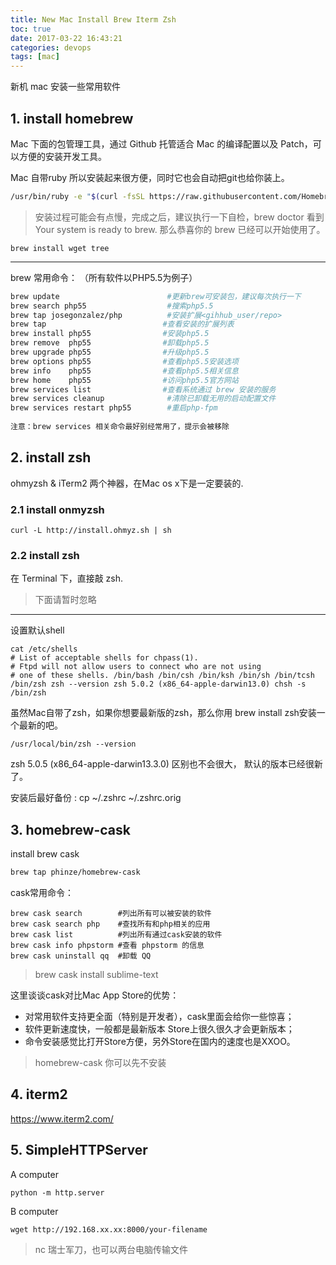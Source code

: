 ```yaml
---
title: New Mac Install Brew Iterm Zsh
toc: true
date: 2017-03-22 16:43:21
categories: devops
tags: [mac]
---
```


新机 mac 安装一些常用软件

<!-- more -->

## 1. install homebrew

Mac 下面的包管理工具，通过 Github 托管适合 Mac 的编译配置以及 Patch，可以方便的安装开发工具。

Mac 自带ruby 所以安装起来很方便，同时它也会自动把git也给你装上。

```bash
/usr/bin/ruby -e "$(curl -fsSL https://raw.githubusercontent.com/Homebrew/install/master/install)"
```

> 安装过程可能会有点慢，完成之后，建议执行一下自检，brew doctor
> 看到
> Your system is ready to brew. 
> 那么恭喜你的 brew 已经可以开始使用了。

```
brew install wget tree
```
---

brew 常用命令： （所有软件以PHP5.5为例子）

```bash
brew update                        #更新brew可安装包，建议每次执行一下
brew search php55                  #搜索php5.5
brew tap josegonzalez/php          #安装扩展<gihhub_user/repo> 
brew tap                          #查看安装的扩展列表
brew install php55                #安装php5.5
brew remove  php55                #卸载php5.5
brew upgrade php55                #升级php5.5
brew options php55                #查看php5.5安装选项
brew info    php55                #查看php5.5相关信息
brew home    php55                #访问php5.5官方网站
brew services list                #查看系统通过 brew 安装的服务
brew services cleanup              #清除已卸载无用的启动配置文件
brew services restart php55        #重启php-fpm
 
注意：brew services 相关命令最好别经常用了，提示会被移除
```

## 2. install zsh

ohmyzsh & iTerm2 两个神器，在Mac os x下是一定要装的. 
 
### 2.1 install onmyzsh

``` 
curl -L http://install.ohmyz.sh | sh
```

### 2.2 install zsh

在 Terminal 下，直接敲 zsh.

> 下面请暂时忽略 

---

设置默认shell

```
cat /etc/shells 
# List of acceptable shells for chpass(1). 
# Ftpd will not allow users to connect who are not using 
# one of these shells. /bin/bash /bin/csh /bin/ksh /bin/sh /bin/tcsh /bin/zsh zsh --version zsh 5.0.2 (x86_64-apple-darwin13.0) chsh -s /bin/zsh
```

虽然Mac自带了zsh，如果你想要最新版的zsh，那么你用 brew install zsh安装一个最新的吧。

```
/usr/local/bin/zsh --version
```
zsh 5.0.5 (x86_64-apple-darwin13.3.0) 区别也不会很大， 默认的版本已经很新了。  

安装后最好备份 : cp ~/.zshrc ~/.zshrc.orig
 

## 3. homebrew-cask

install brew cask

```bash
brew tap phinze/homebrew-cask
```

cask常用命令：
 
```
brew cask search        #列出所有可以被安装的软件
brew cask search php    #查找所有和php相关的应用
brew cask list          #列出所有通过cask安装的软件
brew cask info phpstorm #查看 phpstorm 的信息
brew cask uninstall qq  #卸载 QQ
```

> brew cask install sublime-text
 
这里谈谈cask对比Mac App Store的优势：
 
- 对常用软件支持更全面（特别是开发者），cask里面会给你一些惊喜；
- 软件更新速度快，一般都是最新版本 Store上很久很久才会更新版本；
- 命令安装感觉比打开Store方便，另外Store在国内的速度也是XXOO。

> homebrew-cask 你可以先不安装

## 4. iterm2

 https://www.iterm2.com/

## 5. SimpleHTTPServer

A computer

```
python -m http.server
```

B computer

```
wget http://192.168.xx.xx:8000/your-filename
```

> nc 瑞士军刀，也可以两台电脑传输文件
